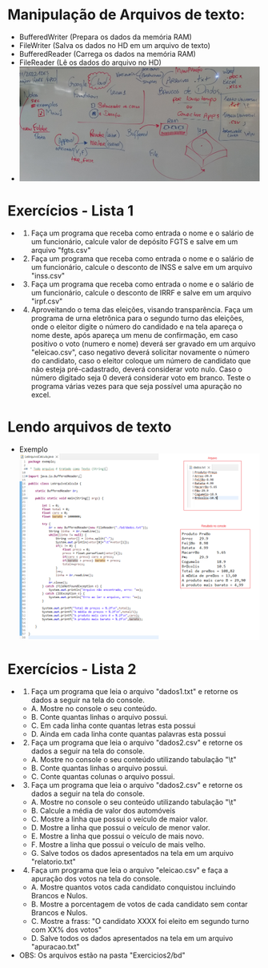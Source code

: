 # Manipulação de Arquivos de texto:
- BufferedWriter (Prepara os dados da memória RAM)
- FileWriter (Salva os dados no HD em um arquivo de texto)
- BufferedReader (Carrega os dados na memória RAM)
- FileReader (Lê os dados do arquivo no HD)
- <img src="lousa.jpg">

# Exercícios - Lista 1
- 1. Faça um programa que receba como entrada o nome e o salário de um funcionário, calcule valor de depósito FGTS e salve em um arquivo "fgts.csv"
- 2. Faça um programa que receba como entrada o nome e o salário de um funcionário, calcule o desconto de INSS e salve em um arquivo "inss.csv"
- 3. Faça um programa que receba como entrada o nome e o salário de um funcionário, calcule o desconto de IRRF e salve em um arquivo "irpf.csv"
- 4. Aproveitando o tema das eleições, visando transparência.
	Faça um programa de urna eletrônica para o segundo turno das eleições, onde o eleitor digite o número do candidado e na tela apareça o nome deste,
	após apareça um menu de confirmação, em caso positivo o voto (numero e nome) deverá ser gravado em um arquivo "eleicao.csv",
	caso negativo deverá solicitar novamente o número do candidato, caso o eleitor coloque um número de candidato que não esteja pré-cadastrado, deverá considerar voto nulo.
	Caso o número digitado seja 0 deverá considerar voto em branco.
	Teste o programa várias vezes para que seja possível uma apuração no excel.

# Lendo arquivos de texto
- Exemplo <img src="learquivo.png">

# Exercícios - Lista 2
- 1. Faça um programa que leia o arquivo "dados1.txt" e retorne os dados a seguir na tela do console.
	- A. Mostre no console o seu conteúdo.
	- B. Conte quantas linhas o arquivo possui.
	- C. Em cada linha conte quantas letras esta possui
	- D. Ainda em cada linha conte quantas palavras esta possui
- 2. Faça um programa que leia o arquivo "dados2.csv"  e retorne os dados a seguir na tela do console.
	- A. Mostre no console o seu conteúdo utilizando tabulação "\t"
	- B. Conte quantas linhas o arquivo possui.
	- C. Conte quantas colunas o arquivo possui.
- 3. Faça um programa que leia o arquivo "dados2.csv"  e retorne os dados a seguir na tela do console.
	- A. Mostre no console o seu conteúdo utilizando tabulação "\t"
	- B. Calcule a média de valor dos automóveis
	- C. Mostre a linha que possui o veículo de maior valor.
	- D. Mostre a linha que possui o veículo de menor valor.
	- E. Mostre a linha que possui o veículo de mais novo.
	- F. Mostre a linha que possui o veículo de mais velho.
	- G. Salve todos os dados apresentados na tela em um arquivo "relatorio.txt"
- 4. Faça um programa que leia o arquivo "eleicao.csv" e faça a apuração dos votos na tela do console.
	- A. Mostre quantos votos cada candidato conquistou incluindo Brancos e Nulos.
	- B. Mostre a porcentagem de votos de cada candidato sem contar Brancos e Nulos.
	- C. Mostre a frass: "O candidato XXXX foi eleito em segundo turno com XX% dos votos"
	- D. Salve todos os dados apresentados na tela em um arquivo "apuracao.txt"
- OBS: Os arquivos estão na pasta "Exercicios2/bd"
